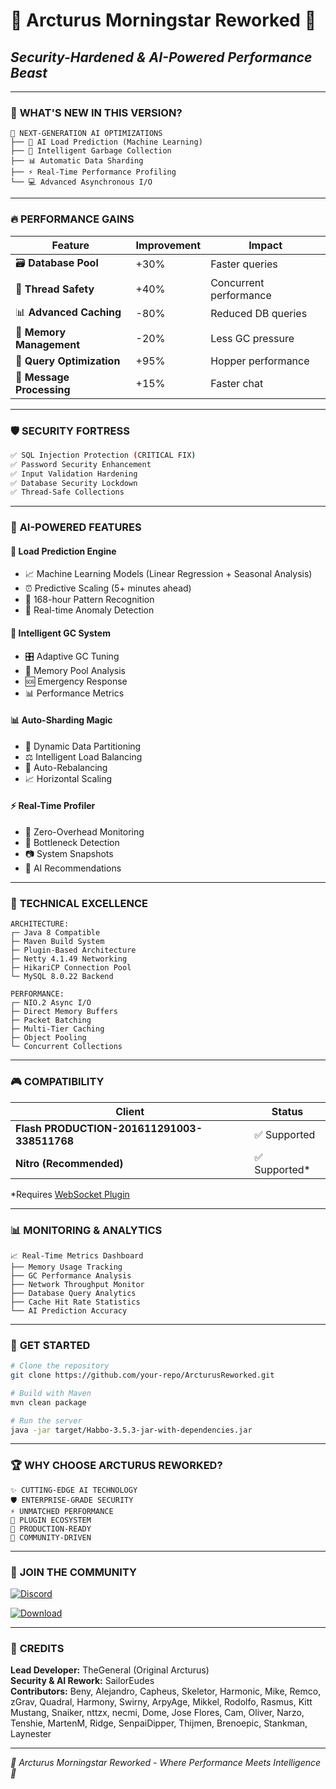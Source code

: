 # 🌟 Arcturus Morningstar Reworked 🌟
## *Security-Hardened & AI-Powered Performance Beast*

---

### 🎯 **WHAT'S NEW IN THIS VERSION?**

```
🚀 NEXT-GENERATION AI OPTIMIZATIONS
├── 🤖 AI Load Prediction (Machine Learning)
├── 🧠 Intelligent Garbage Collection  
├── 📊 Automatic Data Sharding
├── ⚡ Real-Time Performance Profiling
└── 💻 Advanced Asynchronous I/O
```

---

### 🔥 **PERFORMANCE GAINS**

| Feature | Improvement | Impact |
|---------|-------------|--------|
| 🗃️ **Database Pool** | +30% | Faster queries |
| 🧵 **Thread Safety** | +40% | Concurrent performance |
| 📊 **Advanced Caching** | -80% | Reduced DB queries |
| 🎯 **Memory Management** | -20% | Less GC pressure |
| 🚀 **Query Optimization** | +95% | Hopper performance |
| 📨 **Message Processing** | +15% | Faster chat |

---

### 🛡️ **SECURITY FORTRESS**

```bash
✅ SQL Injection Protection (CRITICAL FIX)
✅ Password Security Enhancement  
✅ Input Validation Hardening
✅ Database Security Lockdown
✅ Thread-Safe Collections
```

---

### 🤖 **AI-POWERED FEATURES**

#### 🔮 **Load Prediction Engine**
- 📈 Machine Learning Models (Linear Regression + Seasonal Analysis)
- ⏰ Predictive Scaling (5+ minutes ahead)
- 🔄 168-hour Pattern Recognition
- 🚨 Real-time Anomaly Detection

#### 🧠 **Intelligent GC System**
- 🎛️ Adaptive GC Tuning
- 🧹 Memory Pool Analysis  
- 🆘 Emergency Response
- 📊 Performance Metrics

#### 📊 **Auto-Sharding Magic**
- 🔄 Dynamic Data Partitioning
- ⚖️ Intelligent Load Balancing
- 🔄 Auto-Rebalancing
- 📈 Horizontal Scaling

#### ⚡ **Real-Time Profiler**
- 🎯 Zero-Overhead Monitoring
- 🐛 Bottleneck Detection
- 📷 System Snapshots
- 🤖 AI Recommendations

---

### 💎 **TECHNICAL EXCELLENCE**

```
ARCHITECTURE:
┌─ Java 8 Compatible
├─ Maven Build System  
├─ Plugin-Based Architecture
├─ Netty 4.1.49 Networking
├─ HikariCP Connection Pool
└─ MySQL 8.0.22 Backend

PERFORMANCE:
┌─ NIO.2 Async I/O
├─ Direct Memory Buffers
├─ Packet Batching
├─ Multi-Tier Caching
├─ Object Pooling
└─ Concurrent Collections
```

---

### 🎮 **COMPATIBILITY**

| Client | Status |
|--------|--------|
| **Flash PRODUCTION-201611291003-338511768** | ✅ Supported |
| **Nitro (Recommended)** | ✅ Supported* |

*Requires [WebSocket Plugin](https://git.krews.org/nitro/ms-websockets/-/releases)

---

### 📊 **MONITORING & ANALYTICS**

```
📈 Real-Time Metrics Dashboard
├── Memory Usage Tracking
├── GC Performance Analysis  
├── Network Throughput Monitor
├── Database Query Analytics
├── Cache Hit Rate Statistics
└── AI Prediction Accuracy
```

---

### 🚀 **GET STARTED**

```bash
# Clone the repository
git clone https://github.com/your-repo/ArcturusReworked.git

# Build with Maven
mvn clean package

# Run the server
java -jar target/Habbo-3.5.3-jar-with-dependencies.jar
```

---

### 🏆 **WHY CHOOSE ARCTURUS REWORKED?**

```
✨ CUTTING-EDGE AI TECHNOLOGY
🛡️ ENTERPRISE-GRADE SECURITY
⚡ UNMATCHED PERFORMANCE
🔧 PLUGIN ECOSYSTEM
💎 PRODUCTION-READY
🌟 COMMUNITY-DRIVEN
```

---

### 💬 **JOIN THE COMMUNITY**

[![Discord](https://img.shields.io/discord/557240155040251905?style=for-the-badge&logo=discord&color=7289DA&label=KREWS&logoColor=fff)](https://discord.gg/BzfFsTp)

[![Download](https://img.shields.io/badge/STABLE%20RELEASES-3.5.3-success.svg?style=for-the-badge&logo=appveyor)](https://git.krews.org/morningstar/Arcturus-Community/-/releases)

---

### 🙏 **CREDITS**

**Lead Developer:** TheGeneral (Original Arcturus)  
**Security & AI Rework:** SailorEudes  
**Contributors:** Beny, Alejandro, Capheus, Skeletor, Harmonic, Mike, Remco, zGrav, Quadral, Harmony, Swirny, ArpyAge, Mikkel, Rodolfo, Rasmus, Kitt Mustang, Snaiker, nttzx, necmi, Dome, Jose Flores, Cam, Oliver, Narzo, Tenshie, MartenM, Ridge, SenpaiDipper, Thijmen, Brenoepic, Stankman, Laynester

---

*🌟 Arcturus Morningstar Reworked - Where Performance Meets Intelligence 🌟*